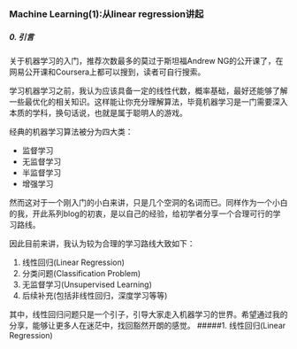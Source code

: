 ### Machine Learning(1):从linear regression讲起
##### 0. 引言
关于机器学习的入门，推荐次数最多的莫过于斯坦福Andrew NG的公开课了，在网易公开课和Coursera上都可以搜到，读者可自行搜索。  

学习机器学习之前，我认为应该具备一定的线性代数，概率基础，最好还能够了解一些最优化的相关知识。这样能让你充分理解算法，毕竟机器学习是一门需要深入本质的学科，换句话说，也就是属于聪明人的游戏。  

经典的机器学习算法被分为四大类：
- 监督学习
- 无监督学习
- 半监督学习
- 增强学习

然而这对于一个刚入门的小白来讲，只是几个空洞的名词而已。同样作为一个小白的我，开此系列blog的初衷，是以自己的经验，给初学者分享一个合理可行的学习路线。

因此目前来讲，我认为较为合理的学习路线大致如下：
1. 线性回归(Linear Regression)
2. 分类问题(Classification Problem)
3. 无监督学习(Unsupervised Learning)
4. 后续补充(包括非线性回归，深度学习等等)

其中，线性回归问题只是一个引子，引导大家走入机器学习的世界。希望通过我的分享，能够让更多人在迷茫中，找回豁然开朗的感觉。
#####1. 线性回归(Linear Regression)
